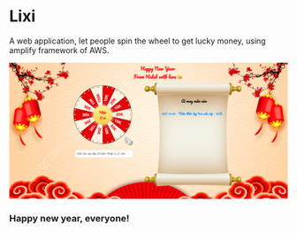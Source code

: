 # Lixi 
A web application, let people spin the wheel to get lucky money, using amplify framework of AWS.

![Lixi screenshot](_doc/Screenshot.png)

### Happy new year, everyone!
